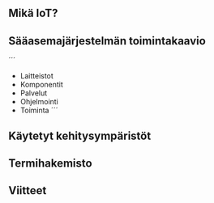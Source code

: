 ## Mikä IoT?

## Sääasemajärjestelmän toimintakaavio
´´´
- Laitteistot
- Komponentit
- Palvelut
- Ohjelmointi
- Toiminta
´´´

## Käytetyt kehitysympäristöt

## Termihakemisto

## Viitteet